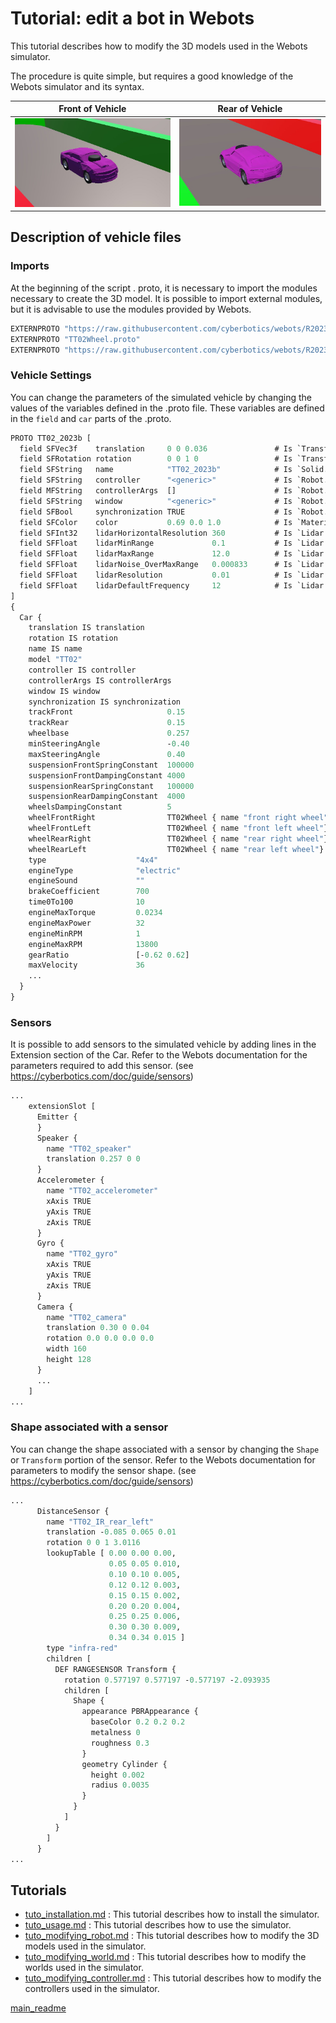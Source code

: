 # Tutorial: edit a bot in Webots

This tutorial describes how to modify the 3D models used in the Webots simulator.

The procedure is quite simple, but requires a good knowledge of the Webots simulator and its syntax.

Front of Vehicle   |  Rear of Vehicle
:-------------------------:|:-------------------------:
![](bolide_front.jpg)      |![bolide_back.jpg](bolide_back.jpg)


## Description of vehicle files

### Imports

At the beginning of the script . proto, it is necessary to import the modules necessary to create the 3D model. It is possible to import external modules, but it is advisable to use the modules provided by Webots.

```proto
EXTERNPROTO "https://raw.githubusercontent.com/cyberbotics/webots/R2023b/projects/vehicles/protos/abstract/Car.proto"
EXTERNPROTO "TT02Wheel.proto"
EXTERNPROTO "https://raw.githubusercontent.com/cyberbotics/webots/R2023b/projects/devices/slamtec/protos/RpLidarA2.proto"
```

### Vehicle Settings

You can change the parameters of the simulated vehicle by changing the values of the variables defined in the .proto file. These variables are defined in the ```field``` and ```car``` parts of the .proto.


```proto
PROTO TT02_2023b [
  field SFVec3f    translation     0 0 0.036               # Is `Transform.translation`.
  field SFRotation rotation        0 0 1 0                 # Is `Transform.rotation`.
  field SFString   name            "TT02_2023b"            # Is `Solid.name`.
  field SFString   controller      "<generic>"             # Is `Robot.controller`.
  field MFString   controllerArgs  []                      # Is `Robot.controllerArgs`.
  field SFString   window          "<generic>"             # Is `Robot.window`.
  field SFBool     synchronization TRUE                    # Is `Robot.synchronization`.
  field SFColor    color           0.69 0.0 1.0            # Is `Material.diffuseColor`.            
  field SFInt32    lidarHorizontalResolution 360           # Is `Lidar.HorizontalResolution`.
  field SFFloat    lidarMinRange             0.1           # Is `Lidar.minRange`.
  field SFFloat    lidarMaxRange             12.0          # Is `Lidar.maxRange`.
  field SFFloat    lidarNoise_OverMaxRange   0.000833      # Is `Lidar.noise`.
  field SFFloat    lidarResolution           0.01          # Is `Lidar.resolution`.
  field SFFloat    lidarDefaultFrequency     12            # Is `Lidar.defaultFrequency`.
]
{
  Car {
    translation IS translation
    rotation IS rotation
    name IS name
    model "TT02"
    controller IS controller
    controllerArgs IS controllerArgs
    window IS window
    synchronization IS synchronization
    trackFront                     0.15
    trackRear                      0.15
    wheelbase                      0.257
    minSteeringAngle               -0.40
    maxSteeringAngle               0.40
    suspensionFrontSpringConstant  100000
    suspensionFrontDampingConstant 4000
    suspensionRearSpringConstant   100000
    suspensionRearDampingConstant  4000
    wheelsDampingConstant          5
    wheelFrontRight                TT02Wheel { name "front right wheel" }
    wheelFrontLeft                 TT02Wheel { name "front left wheel"}
    wheelRearRight                 TT02Wheel { name "rear right wheel"}
    wheelRearLeft                  TT02Wheel { name "rear left wheel"}
    type                    "4x4"
    engineType              "electric"
    engineSound             ""
    brakeCoefficient        700
    time0To100              10
    engineMaxTorque         0.0234
    engineMaxPower          32
    engineMinRPM            1
    engineMaxRPM            13800
    gearRatio               [-0.62 0.62]
    maxVelocity             36
    ...
  }
}
```

### Sensors

It is possible to add sensors to the simulated vehicle by adding lines in the Extension section of the Car. Refer to the Webots documentation for the parameters required to add this sensor. (see https://cyberbotics.com/doc/guide/sensors)

```proto
...
    extensionSlot [
      Emitter {
      }
      Speaker {
        name "TT02_speaker"
        translation 0.257 0 0
      }
      Accelerometer {
        name "TT02_accelerometer"
        xAxis TRUE
        yAxis TRUE
        zAxis TRUE
      }
      Gyro {
        name "TT02_gyro"
        xAxis TRUE
        yAxis TRUE
        zAxis TRUE
      }
      Camera {
        name "TT02_camera"
      	translation 0.30 0 0.04
      	rotation 0.0 0.0 0.0 0.0
      	width 160
      	height 128
	  }
      ...
    ]
...
```

### Shape associated with a sensor

You can change the shape associated with a sensor by changing the ```Shape``` or ```Transform``` portion of the sensor. Refer to the Webots documentation for parameters to modify the sensor shape. (see https://cyberbotics.com/doc/guide/sensors)

```proto
...
      DistanceSensor {
        name "TT02_IR_rear_left"
        translation -0.085 0.065 0.01
      	rotation 0 0 1 3.0116
        lookupTable [ 0.00 0.00 0.00,
                      0.05 0.05 0.010,
                      0.10 0.10 0.005,
                      0.12 0.12 0.003,
                      0.15 0.15 0.002,
                      0.20 0.20 0.004,
                      0.25 0.25 0.006,
                      0.30 0.30 0.009,
                      0.34 0.34 0.015 ]
        type "infra-red"
        children [
          DEF RANGESENSOR Transform {
            rotation 0.577197 0.577197 -0.577197 -2.093935
            children [
              Shape {
                appearance PBRAppearance {
                  baseColor 0.2 0.2 0.2
                  metalness 0
                  roughness 0.3
                }
                geometry Cylinder {
                  height 0.002
                  radius 0.0035
                }
              }
            ]
          }
        ]
      }
...
```


## Tutorials

- [tuto_installation.md](tutorials/tuto_installation.md) : This tutorial describes how to install the simulator.
- [tuto_usage.md](tutorials/tuto_usage.md) : This tutorial describes how to use the simulator.
- [tuto_modifying_robot.md](tutorials/tuto_modifying_robot.md) : This tutorial describes how to modify the 3D models used in the simulator.
- [tuto_modifying_world.md](tutorials/tuto_modifying_world.md) : This tutorial describes how to modify the worlds used in the simulator.
- [tuto_modifying_controller.md](tutorials/tuto_modifying_controller.md) : This tutorial describes how to modify the controllers used in the simulator.

[main_readme](../README.md)